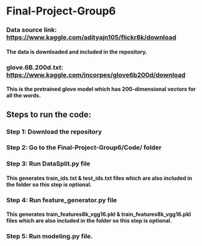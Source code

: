 # Final-Project-Group6
###  Data source link: https://www.kaggle.com/adityajn105/flickr8k/download
#### The data is downloaded and included in the repository.
### glove.6B.200d.txt: https://www.kaggle.com/incorpes/glove6b200d/download
####  This is the pretrained glove model which has 200-dimensional vectors for all the words.
##  Steps to run the code:
### Step 1: Download the repository
### Step 2: Go to the Final-Project-Group6/Code/ folder
### Step 3: Run DataSplit.py file 
####    This generates train_ids.txt & test_ids.txt files which are also included in the folder so this step is optional.
### Step 4: Run feature_generator.py file
####    This generates train_features8k_vgg16.pkl & train_features8k_vgg16.pkl files which are also included in the folder so this step is optional.
### Step 5: Run modeling.py file.
####    
